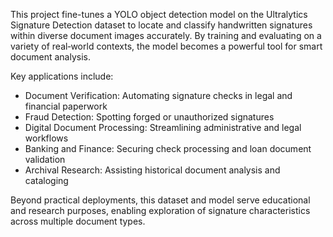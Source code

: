 This project fine-tunes a YOLO object detection model on the Ultralytics Signature Detection dataset to locate and classify handwritten signatures within diverse document images accurately. By training and evaluating on a variety of real‐world contexts, the model becomes a powerful tool for smart document analysis.

Key applications include:
- Document Verification: Automating signature checks in legal and financial paperwork
- Fraud Detection: Spotting forged or unauthorized signatures
- Digital Document Processing: Streamlining administrative and legal workflows
- Banking and Finance: Securing check processing and loan document validation
- Archival Research: Assisting historical document analysis and cataloging

Beyond practical deployments, this dataset and model serve educational and research purposes, enabling exploration of signature characteristics across multiple document types.
